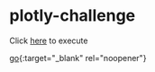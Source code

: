 # plotly-challenge

Click <a href="https://jayhjman.github.io/plotly-challenge/" target="_blank">here</a> to execute

[go](https:///jayhjman.github.io/plotly-challenge/){:target="_blank" rel="noopener"}
